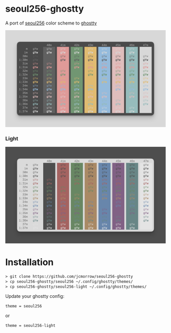 # seoul256-ghostty

A port of [seoul256](https://github.com/junegunn/seoul256.vim) color scheme to
[ghostty](https://ghostty.org/)

![Screenshot of running colortest inside of a terminal running the seoul256 colorscheme](./colortest.png)

### Light

![Screenshot of running colortest inside of a terminal running the seoul256-light colorscheme](./colortest_light.png)

# Installation

```
> git clone https://github.com/jcmorrow/seoul256-ghostty
> cp seoul256-ghostty/seoul256 ~/.config/ghostty/themes/
> cp seoul256-ghostty/seoul256-light ~/.config/ghostty/themes/
```

Update your ghostty config:

```
theme = seoul256
```

or

```
theme = seoul256-light
```

